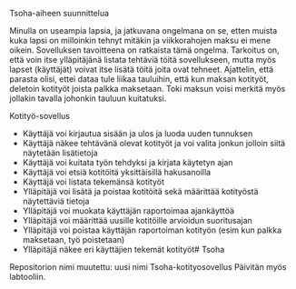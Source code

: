 Tsoha-aiheen suunnittelua

Minulla on useampia lapsia, ja jatkuvana ongelmana on se, etten muista kuka lapsi on milloinkin 
tehnyt mitäkin ja viikkorahojen maksu ei mene oikein. Sovelluksen tavoitteena on ratkaista tämä ongelma.
Tarkoitus on, että voin itse ylläpitäjänä listata tehtäviä töitä sovellukseen, mutta myös lapset (käyttäjät)
voivat itse lisätä töitä joita ovat tehneet. Ajattelin, että parasta olisi, ettei dataa tule liikaa tauluihin,
että kun maksan kotityöt, deletoin kotityöt joista palkka maksetaan. Toki maksun voisi merkitä myös jollakin
tavalla johonkin tauluun kuitatuksi.

Kotityö-sovellus

- Käyttäjä voi kirjautua sisään ja ulos ja luoda uuden tunnuksen
- Käyttäjä näkee tehtävänä olevat kotityöt ja voi valita jonkun jolloin siitä näytetään lisätietoja
- Käyttäjä voi kuitata työn tehdyksi ja kirjata käytetyn ajan
- Käyttäjä voi etsiä kotitöitä yksittäisillä hakusanoilla
- Käyttäjä voi listata tekemänsä kotityöt
- Ylläpitäjä voi lisätä ja poistaa kotitöitä sekä määrittää kotityöstä näytettäviä tietoja
- Ylläpitäjä voi muokata käyttäjän raportoimaa ajankäyttöä
- Ylläpitäjä voi määrittää uusille kotitöille arvioidun suoritusajan
- Ylläpitäjä voi poistaa käyttäjän raportoiman kotityön (esim kun palkka maksetaan, työ poistetaan)
- Ylläpitäjä näkee eri käyttäjien tekemät kotityöt# Tsoha

Repositorion nimi muutettu: uusi nimi Tsoha-kotityosovellus
Päivitän myös labtooliin.
